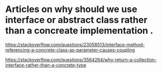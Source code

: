 # Articles on why should we use interface or abstract class rather than a concreate implementation .

  https://stackoverflow.com/questions/23058513/interface-method-referencing-a-concrete-class-as-parameter-causes-coupling

  https://stackoverflow.com/questions/3564264/why-return-a-collection-interface-rather-than-a-concrete-type
